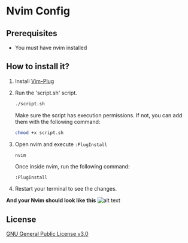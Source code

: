 # Nvim Config

## Prerequisites
- You must have nvim installed

## How to install it?

1. Install [Vim-Plug](https://github.com/junegunn/vim-plug)
2. Run the 'script.sh' script.

    ```bash
    ./script.sh
    ```

    Make sure the script has execution permissions. If not, you can add them with the following command:

    ```bash
    chmod +x script.sh
    ```

3. Open nvim and execute `:PlugInstall`

    ```bash
    nvim
    ```

    Once inside nvim, run the following command:

    ```vim
    :PlugInstall
    ```

4. Restart your terminal to see the changes.

**And your Nvim should look like this**
![alt text](https://github.com/anviaan/nvim-config/blob/main/img/Screenshot.png?raw=true)

## License
[GNU General Public License v3.0](LICENSE)
